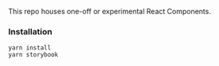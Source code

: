 This repo houses one-off or experimental React Components.

### Installation
```
yarn install
yarn storybook
```
